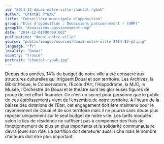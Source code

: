 ```yaml
---
id: "2014-12-douai-notre-ville-chantal-rybak"
author: "Chantal RYBAK"
title: "Conseillère municipale d’opposition"
group: "Élus d’opposition : Douaisiens passionnément ! (UMP)"
groupId: "douaisiens-passionnement-ump"
date: "2014-12-01T00:00:00Z"
publication: "douai-notre-ville"
source: "public/images/sources/douai-notre-ville-2014-12-p2.png"
language: "fr"
locality: "Douai"
country: "France"
portrait: "chantal-rybak.jpg"
---
```


Depuis des années, 14% du budget de notre ville a été consacré aux structures culturelles qui irriguent Douai et son territoire. Les Archives, la Bibliothèque, le Conservatoire, l’Ecole d’Art, l’Hippodrome, la MJC, le Musée, l’Orchestre de Douai et le théâtre sont les glorieuses figures de proue de cet effort financier. Ce n’est un secret pour personne que le public de ces établissements vient de l’ensemble de notre territoire. A l’heure de la baisse des dotations de l’Etat, cet engagement doit être maintenu pour le rayonnement de Douai et de son territoire mais il ne pourra sans doute plus reposer uniquement sur le seul budget de notre ville. Les tarifs modulés selon le lieu de résidence ne suffisent pas à compenser des frais de fonctionnement de plus en plus importants et la solidarité communautaire devra jouer son rôle. La partition doit demeurer aussi riche mais le nombre d’acteurs doit être plus important.
